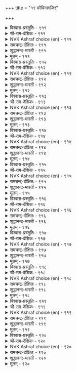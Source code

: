 +++
title = "१९ वरैविन्मगळिर्"

+++


<details><summary>विश्वास-प्रस्तुतिः - ९११</summary>

अन्बिन् विऴैयार् पॊरुळ्विऴैयुम् आय्दॊडियार्  
इन्सॊल् इऴुक्कुत् तरुम्।      ९११
</details>

<details><summary>श्री-राम-देशिकः - ९११</summary>

अधिकारः ९२. पण्याङ्गना  
हार्दप्रेम विना वित्तहेतोः प्रीतिं करोति या ।  
दास्यास्तस्या रम्यवाक्यं दद्याद् व्यसनमन्ततः ॥ ९११॥
</details>

<details><summary>NVK Ashraf choice (en) - ९११</summary>

०९११
Fraught with disgrace are the sweet words
Of jeweled women who desire wealth, not love. *
(P.S. Sundaram)
</details>

<details><summary>रामचन्द्र-दीक्षितः - ९११</summary>

911 aṉpiṉ viḻaiyār poruḷviḻaiyum āytoṭiyār  
iṉcol iḻukkut tarum.

911\. Honeyed words of public women who serve not for love but for money become gall and wormwood in the end.  
</details>

<details><summary>शुद्धानन्द-भारती - ९११</summary>

1\. அன்பின் விழையார் பொருள்விழையும் ஆய்தொடியார்  
இன்சொல் இழுக்குத் தரும்.  
For gold, not love their tongue cajoles  
Men are ruined by bangled belles.        911  
</details>

<details><summary>मूलम् - ९११</summary>

अन्बिन् विऴैयार् पॊरुळ्विऴैयुम् आय्दॊडियार्  
इन्सॊल् इऴुक्कुत् तरुम्।      ९११
</details>

<details><summary>विश्वास-प्रस्तुतिः - ९१२</summary>

पयन्दूक्किप् पण्बुरैक्कुम् पण्बिन् मगळिर्  
नयन्दूक्कि नळ्ळा विडल्।      ९१२
</details>

<details><summary>श्री-राम-देशिकः - ९१२</summary>

धनलाभानुसरेण ब्रूवतीनां प्रियं वचः ।  
स्नेहं निर्गुणदसीनां विमृश्य विसृजेन्नरः ॥ ९१२॥
</details>

<details><summary>NVK Ashraf choice (en) - ९१२</summary>

०९१२
See through and avoid the immoral women
Who talk of morals with a purpose.
(P.S. Sundaram)
</details>

<details><summary>रामचन्द्र-दीक्षितः - ९१२</summary>

912 payaṉtūkkip paṇpuraikkum paṇpuil makaḷir  
nayaṉtūkki naḷḷā viṭal.

912\. Beware of public women sweet of tongue but greedy of gain.  
</details>

<details><summary>शुद्धानन्द-भारती - ९१२</summary>

2\. பயன்தூக்கிப் பண்புரைக்கும் பண்பின் மகளிர்  
நயன்தூக்கி நள்ளா விடல்.         
Avoid ill-natured whores who feign  
Love only for their selfish gain.        912  
</details>

<details><summary>मूलम् - ९१२</summary>

पयन्दूक्किप् पण्बुरैक्कुम् पण्बिन् मगळिर्  
नयन्दूक्कि नळ्ळा विडल्।      ९१२
</details>

<details><summary>विश्वास-प्रस्तुतिः - ९१३</summary>

पॊरुट्पॆण्डिर् पॊय्म्मै मुयक्कम् इरुट्टऱैयिल्  
एदिल् पिणन्दऴीइ अट्रु।      ९१३
</details>

<details><summary>श्री-राम-देशिकः - ९१३</summary>

पण्यस्त्रीणामर्थहेतोः कृत्रिमालिङ्गनं तु यत् ।  
तमोवृतस्थले नूत्नप्रेतालिङ्गनवद्भवेत् ॥ ९१३॥
</details>

<details><summary>NVK Ashraf choice (en) - ९१३</summary>

०९१३
A harlot’s false embrace for money is like one hired
To clasp an alien corpse in a dark room. *
(P.S. Sundaram), (G. Vanmikanathan)
</details>

<details><summary>रामचन्द्र-दीक्षितः - ९१३</summary>

913 poruṭpeṇṭir poymmai muyakkam iruṭṭaṟaiyil  
ētil piṇantaḻīi aṟṟu.

913\. Embracing false women bent on gain is like embracing a strange corpse in a dark room.  
</details>

<details><summary>शुद्धानन्द-भारती - ९१३</summary>

3\. பொருட்பெண்டிர் பொய்ம்மை முயக்கம் இருட்டறையில்  
ஏதில் பிணந்தழீஇ யற்று.  
The false embrace of whores is like  
That of a damned corpse in the dark.        913  
</details>

<details><summary>मूलम् - ९१३</summary>

पॊरुट्पॆण्डिर् पॊय्म्मै मुयक्कम् इरुट्टऱैयिल्  
एदिल् पिणन्दऴीइ अट्रु।      ९१३
</details>

<details><summary>विश्वास-प्रस्तुतिः - ९१४</summary>

पॊरुट्पॊरुळार् पुन्नलन् दोयार् अरुट्पॊरुळ्  
आयुम् अऱिवि नवर्।      ९१४
</details>

<details><summary>श्री-राम-देशिकः - ९१४</summary>

अर्थमात्रैकलक्ष्यणां दासीनां कपटं सुखम् ।  
नाद्रियन्ते धर्ममार्गविमर्शनपरा बुधाः ॥ ९१४॥
</details>

<details><summary>NVK Ashraf choice (en) - ९१४</summary>

०९१४
The wise who treasure grace desire not the false charms
Of those who treasure wealth. *
(W.H. Drew and J. Lazarus), (Satguru Subramuniyaswami)
</details>

<details><summary>रामचन्द्र-दीक्षितः - ९१४</summary>

914 poruṭporuḷār puṉṉalam tōyā aruṭporuḷ  
āyum aṟivi ṉavar.

914\. Men seeking the light of grace turn away in scorn from the fleshy delights of prostitutes.  
</details>

<details><summary>शुद्धानन्द-भारती - ९१४</summary>

4\. பொருட்பொருளார் புன்னலம் தோயார் அருட்பொருள்  
ஆயும் அறிவி னவர்.  
The wise who seek the wealth of grace  
Look not for harlots' low embrace.        914  
</details>

<details><summary>मूलम् - ९१४</summary>

पॊरुट्पॊरुळार् पुन्नलन् दोयार् अरुट्पॊरुळ्  
आयुम् अऱिवि नवर्।      ९१४
</details>

<details><summary>विश्वास-प्रस्तुतिः - ९१५</summary>

पॊदुनलत्तार् पुन्नलम् तोयार् मदिनलत्तिन्  
माण्ड अऱिवि नवर्।      ९१५
</details>

<details><summary>श्री-राम-देशिकः - ९१५</summary>

स्वभावज्ञानसहिताः शास्त्रज्ञानेन चान्विताः ।  
सर्वस्वाम्याङ्गनाभोगं कृत्रिमं न हि वृण्वते ॥ ९१५॥
</details>

<details><summary>NVK Ashraf choice (en) - ९१५</summary>

०९१५
Sensible men of lofty wisdom will find no joy
In the cheap delight of public women. *
(P.S. Sundaram), (G.U. Pope)
</details>

<details><summary>रामचन्द्र-दीक्षितः - ९१५</summary>

915 potunalattār puṉṉalam tōyār matinalattiṉ  
māṇṭa aṟivi ṉavar.

915\. Men of great wisdom care not for the barren pleasures of women who sell themselves for hire.  
</details>

<details><summary>शुद्धानन्द-भारती - ९१५</summary>

5\. பொதுநலத்தார் புன்னலம் தோயார் மதிநலத்தின்  
மாண்ட அறிவி னவர்.  
The lofty wise will never covet  
The open charms of a vile harlot.        915  
</details>

<details><summary>मूलम् - ९१५</summary>

पॊदुनलत्तार् पुन्नलम् तोयार् मदिनलत्तिन्  
माण्ड अऱिवि नवर्।      ९१५
</details>

<details><summary>विश्वास-प्रस्तुतिः - ९१६</summary>

तन्नलम् पारिप्पार् तोयार् तगैसॆरुक्किप्  
पुन्नलम् पारिप्पार् तोळ्।       ९१६
</details>

<details><summary>श्री-राम-देशिकः - ९१६</summary>

पण्यस्त्रीणां छलं प्रेम यच्छन्तीनां जनान् प्रति ।  
भुजौ रूपमदान्धानां न स्पृशेयुर्गुणैषिणः ॥ ९१६॥
</details>

<details><summary>NVK Ashraf choice (en) - ९१६</summary>

०९१६
Those who would spread their own good will not touch
Others who spread their charms for money. *
(P.S. Sundaram)
</details>

<details><summary>रामचन्द्र-दीक्षितः - ९१६</summary>

916 tannalam pārippār tōyār takaicerukkip  
puṉṉalam pārippār tōḷ.

916\. Men aspiring to fame do not long for the delights of women who sell themselves.  
</details>

<details><summary>शुद्धानन्द-भारती - ९१६</summary>

6\. தந்நலம் பாரிப்பார் தோயார் தகைசெருக்கிப்  
புன்னலம் பாரிப்பார் தோள்.  
Those who guard their worthy fame  
Shun the wanton's vaunting charm.        916  
</details>

<details><summary>मूलम् - ९१६</summary>

तन्नलम् पारिप्पार् तोयार् तगैसॆरुक्किप्  
पुन्नलम् पारिप्पार् तोळ्।       ९१६
</details>

<details><summary>विश्वास-प्रस्तुतिः - ९१७</summary>

निऱैनॆञ्जम् इल्लवर् तोय्वार् पिऱनॆञ्जिऱ्
पेणिप् पुणर्बवर् तोळ्।      ९१७
</details>

<details><summary>श्री-राम-देशिकः - ९१७</summary>

कृत्वाऽन्यं हृदि कायेन यच्छन्तीनां स्वसङ्गमम् ।  
वारस्त्रीणां भुजौ चित्तदार्ढ्यहीनाः स्पृशन्त्यहो ॥ ९१७॥
</details>

<details><summary>NVK Ashraf choice (en) - ९१७</summary>

०९१७
The empty-hearted alone will embrace
The hearts that go not with their bodies.
(P.S. Sundaram)
</details>

<details><summary>रामचन्द्र-दीक्षितः - ९१७</summary>

917 niṟaineñcam illavar tōyvar piṟaneñcil  
pēṇip puṇarpavar tōḷ.

917\. Only men of unruly desires go in search of the shoulders of women who sell themselves.  
</details>

<details><summary>शुद्धानन्द-भारती - ९१७</summary>

7\. நிறைநெஞ்சம் இல்லவர் தோய்வர் பிறநெஞ்சிற்  
பேணிப் புணர்பவர் தோள்.  
Hollow hearts alone desire  
The arms of whores with hearts elsewere.        917  
</details>

<details><summary>मूलम् - ९१७</summary>

निऱैनॆञ्जम् इल्लवर् तोय्वार् पिऱनॆञ्जिऱ्
पेणिप् पुणर्बवर् तोळ्।      ९१७
</details>

<details><summary>विश्वास-प्रस्तुतिः - ९१८</summary>

आयुम् अऱिविनर् अल्लार्क्कु अणङ्गॆन्ब  
माय मगळिर् मुयक्कु।      ९१८
</details>

<details><summary>श्री-राम-देशिकः - ९१८</summary>

कुलटाभिर्वञ्चिकाभिः सहालिङ्गनकर्म तु ।  
नृणा विवेकशून्यानां भूतं प्राणहरं भवेत् ॥ ९१८॥
</details>

<details><summary>NVK Ashraf choice (en) - ९१८</summary>

०९१८
Only those who can’t see through a false woman’s embrace
Consider her to be an angel. *
(N.V.K. Ashraf), (P.S. Sundaram)
</details>

<details><summary>रामचन्द्र-दीक्षितः - ९१८</summary>

918 āyum aṟiviṉar allārkku aṇaṅkeṉpa  
māya makaḷir muyakku.

918\. False women’s embraces which only the ignorant desire are like the possession of evil spirits.  
</details>

<details><summary>शुद्धानन्द-भारती - ९१८</summary>

8\. ஆயும் அறிவினர் அல்லார்க்கு அணங்கென்ப  
மாய மகளிர் முயக்கு.  
Senseless fools are lured away  
By arms of sirens who lead astray.        918  
</details>

<details><summary>मूलम् - ९१८</summary>

आयुम् अऱिविनर् अल्लार्क्कु अणङ्गॆन्ब  
माय मगळिर् मुयक्कु।      ९१८
</details>

<details><summary>विश्वास-प्रस्तुतिः - ९१९</summary>

वरैविला माणिऴैयार् मॆन्दोळ् पुरैयिलाप्  
पूरियर्गळ् आऴुम् अळऱु।      ९१९
</details>

<details><summary>श्री-राम-देशिकः - ९१९</summary>

चारित्र्यमात्रशून्यानां दासीनां मधुरो भुजः ।  
मूढाधमजनप्राप्यनिरयेन समो भवेत् ॥ ९१९॥
</details>

<details><summary>NVK Ashraf choice (en) - ९१९</summary>

०९१९
The soft arms of those who sell their charm
Are a hell that plunge the base. *
(P.S. Sundaram), (W.H. Drew and J. Lazarus)
</details>

<details><summary>रामचन्द्र-दीक्षितः - ९१९</summary>

919 varaivilā māṇiḻaiyār meṉtōḷ puraiyilāp  
pūriyarkaḷ āḻum aḷaṟu.

919\. The soft shoulders of women who deck themselves for attraction are the hell into which undiscerning fools sink.  
</details>

<details><summary>शुद्धानन्द-भारती - ९१९</summary>

9\. வரைவிலா மாணிழையார் மென்றோள் புரையிலாப்  
பூரியர்கள் ஆழும் அளறு.  
The soft jewelled arms of whores are hell  
Into which the degraded fall.        919  
</details>

<details><summary>मूलम् - ९१९</summary>

वरैविला माणिऴैयार् मॆन्दोळ् पुरैयिलाप्  
पूरियर्गळ् आऴुम् अळऱु।      ९१९
</details>

<details><summary>विश्वास-प्रस्तुतिः - ९२०</summary>

इरुमनप् पॆण्डिरुम् कळ्ळुम् कवऱुम्  
तिरुनीक्कप् पट्टार् तॊडर्बु।       ९२०
</details>

<details><summary>श्री-राम-देशिकः - ९२०</summary>

द्विमनस्का वारनारी द्यूतो मद्यं मदप्रदम् ।  
त्रिभिरेतैर्युतं मर्त्य विमुञ्चेत् पद्मसम्भवा ॥ ९२०॥
</details>

<details><summary>NVK Ashraf choice (en) - ९२०</summary>

०९२०
Fortune leaves those whose associates are
Treacherous women, wine and dice. *
(P.S. Sundaram)
</details>

<details><summary>रामचन्द्र-दीक्षितः - ९२०</summary>

920 irumaṉap peṇṭirum kaḷḷum kavaṟum  
tirunīkkap paṭṭār toṭarpu.

920\. Double-tongued women, wine and dice are the allies of those abandoned by the goddess of fortune.  
</details>

<details><summary>शुद्धानन्द-भारती - ९२०</summary>

10\. இருமனப் பெண்டிரும் கள்ளும் கவறும்  
திருநீக்கப் பட்டார் தொடர்பு.  
Double-minded whores, wine and dice  
Are lures of those whom fortune flies.        920  
</details>

<details><summary>मूलम् - ९२०</summary>

इरुमनप् पॆण्डिरुम् कळ्ळुम् कवऱुम्  
तिरुनीक्कप् पट्टार् तॊडर्बु।       ९२०
</details>
